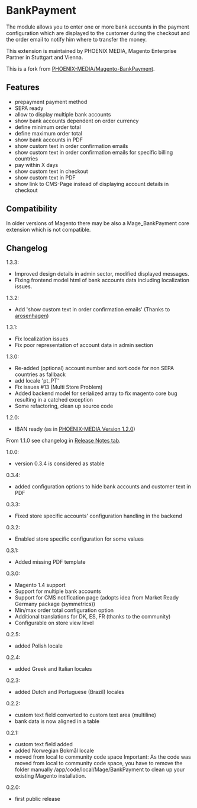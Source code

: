 BankPayment
===========

The module allows you to enter one or more bank accounts in the payment configuration which are displayed to the customer during the checkout and the order email to notify him where to transfer the money.

This extension is maintained by PHOENIX MEDIA, Magento Enterprise Partner in Stuttgart and Vienna.

This is a fork from [PHOENIX-MEDIA/Magento-BankPayment](https://github.com/PHOENIX-MEDIA/Magento-BankPayment).


Features
--------

* prepayment payment method
* SEPA ready
* allow to display multiple bank accounts
* show bank accounts dependent on order currency
* define minimum order total
* define maximum order total
* show bank accounts in PDF
* show custom text in order confirmation emails
* show custom text in order confirmation emails for specific billing countries
* pay within X days
* show custom text in checkout
* show custom text in PDF
* show link to CMS-Page instead of displaying account details in checkout


Compatibility
-------------

In older versions of Magento there may be also a Mage_BankPayment core extension which is not compatible.


Changelog
---------

1.3.3:
- Improved design details in admin sector, modified displayed messages.
- Fixing frontend model html of bank accounts data including localization issues.

1.3.2:
- Add 'show custom text in order confirmation emails' (Thanks to [arosenhagen](https://github.com/ffuenf/Ffuenf_BankPayment/commits/cacea40890a2c2d9bbe5c784b4a0bc5fe058fac9/app/design/frontend/base/default/template/bankpayment/email/message.phtml))

1.3.1:
- Fix localization issues
- Fix poor representation of account data in admin section

1.3.0:
- Re-added (optional) account number and sort code for non SEPA countries as fallback
- add locale 'pt_PT'
- Fix issues #13 (Multi Store Problem)
- Added backend model for serialized array to fix magento core bug resulting in a catched exception
- Some refactoring, clean up source code

1.2.0:
- IBAN ready (as in [PHOENIX-MEDIA Version 1.2.0](https://github.com/PHOENIX-MEDIA/Magento-BankPayment/releases/tag/1.2.0))

From 1.1.0 see changelog in [Release Notes tab](https://github.com/PHOENIX-MEDIA/Magento-BankPayment/releases).

1.0.0:
- version 0.3.4 is considered as stable

0.3.4:
- added configuration options to hide bank accounts and customer text in PDF

0.3.3:
- Fixed store specific accounts' configuration handling in the backend

0.3.2:
- Enabled store specific configuration for some values

0.3.1:
- Added missing PDF template

0.3.0:
- Magento 1.4 support
- Support for multiple bank accounts
- Support for CMS notification page (adopts idea from Market Ready Germany package (symmetrics))
- Min/max order total configuration option
- Additional translations for DK, ES, FR (thanks to the community)
- Configurable on store view level

0.2.5:
- added Polish locale

0.2.4:
- added Greek and Italian locales

0.2.3:
- added Dutch and Portuguese (Brazil) locales

0.2.2:
- custom text field converted to custom text area (multiline)
- bank data is now aligned in a table

0.2.1:
- custom text field added
- added Norwegian Bokmål locale
- moved from local to community code space
Important: As the code was moved from local to community code space, you have to remove the folder manually /app/code/local/Mage/BankPayment to clean up your existing Magento installation.

0.2.0:
- first public release
